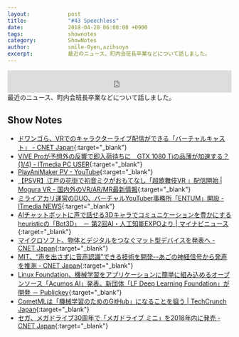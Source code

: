 ```yaml
---
layout:            post
title:             "#43 Speechless"
date:              2018-04-28 06:00:00 +0900
tags:              shownotes
category:          ShowNotes
author:            smile-0yen,azihsoyn
excerpt:           最近のニュース、町内会班長卒業などについて話しました。
---
```

<iframe width="100%" height="50" scrolling="no" frameborder="no" src="https://w.soundcloud.com/player/?url=https%3A//api.soundcloud.com/tracks/436164168&amp;auto_play=false&amp;hide_related=false&amp;show_user=true&amp;show_reposts=false&amp;visual=false&amp;show_artwork=false&amp;default_height=75"></iframe>
最近のニュース、町内会班長卒業などについて話しました。

## Show Notes
- [ドワンゴら、VRでのキャラクターライブ配信ができる「バーチャルキャスト」 \- CNET Japan](https://japan.cnet.com/article/35117737/){:target="_blank"}
- [VIVE Proが予想外の反響で即入荷待ちに　GTX 1080 Tiの品薄が加速する？ \(1/4\) \- ITmedia PC USER](http://www.itmedia.co.jp/pcuser/articles/1804/09/news092.html){:target="_blank"}
- [PlayAniMaker PV \- YouTube](https://www.youtube.com/watch?v=VNWIl1dy8B0){:target="_blank"}
- [【PSVR】江戸の花街で初音ミクがおもてなし「超歌舞伎VR 」配信開始 \| Mogura VR \- 国内外のVR/AR/MR最新情報](http://www.moguravr.com/miku-kabuki-vr-2/){:target="_blank"}
- [ミライアカリ運営のDUO、バーチャルYouTuber事務所「ENTUM」開設 \- ITmedia NEWS](http://www.itmedia.co.jp/news/articles/1804/09/news108.html){:target="_blank"}
- [AIチャットボットに声で話せる3Dキャラでコミュニケーションを豊かにするheuristicの「Bot3D」　－ 第2回AI・人工知能EXPOより \| マイナビニュース](https://news.mynavi.jp/article/20180413-heuristic/){:target="_blank"}
- [マイクロソフト、物体とデジタルをつなぐマット型デバイスを発表へ \- CNET Japan](https://japan.cnet.com/article/35117469/){:target="_blank"}
- [MIT、“声を出さずに音声認識”できる技術を開発\-\-あごの神経信号から発声を推測 \- CNET Japan](https://japan.cnet.com/article/35117270/){:target="_blank"}
- [Linux Foundation、機械学習をアプリケーションに簡単に組み込めるオープンソース「Acumos AI」発表。新団体「LF Deep Learning Foundation」が開発 － Publickey](http://www.publickey1.jp/blog/18/linux_foundationacumos_ailf_deep_learning_foundation.html){:target="_blank"}
- [CometMLは「機械学習のためのGitHub」になることを狙う \| TechCrunch Japan](https://jp.techcrunch.com/2018/04/06/2018-04-05-cometml-wants-to-do-for-machine-learning-what-github-did-for-code/){:target="_blank"}
- [セガ、メガドライブ30周年で「メガドライブ ミニ」を2018年内に発売 \- CNET Japan](https://japan.cnet.com/article/35117739/){:target="_blank"}

